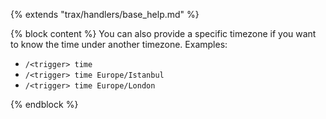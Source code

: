 {% extends "trax/handlers/base_help.md" %}

{% block content %}
You can also provide a specific timezone if you want to know the time under another timezone. Examples:

- `/<trigger> time`
- `/<trigger> time Europe/Istanbul`
- `/<trigger> time Europe/London`

{% endblock %}
